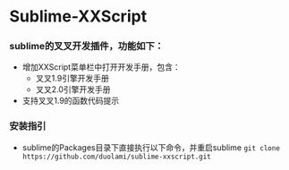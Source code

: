 # Sublime-XXScript
### sublime的叉叉开发插件，功能如下：
- 增加XXScript菜单栏中打开开发手册，包含：
	* 叉叉1.9引擎开发手册
	* 叉叉2.0引擎开发手册
- 支持叉叉1.9的函数代码提示

### 安装指引
- sublime的Packages目录下直接执行以下命令，并重启sublime
```git clone https://github.com/duolami/sublime-xxscript.git```